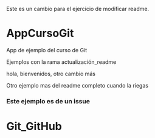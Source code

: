 Este es un cambio para el ejercicio de modificar readme.

# AppCursoGit
App de ejemplo del curso de Git

Ejemplos con la rama actualización_readme

hola, bienvenidos, otro cambio más

Otro ejemplo mas del readme completo cuando la riegas

### Este ejemplo es de un issue 

# Git_GitHub
